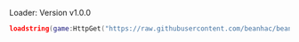Loader: Version v1.0.0

```lua
loadstring(game:HttpGet("https://raw.githubusercontent.com/beanhac/beanhac.club/main/loader.lua"))()
```
